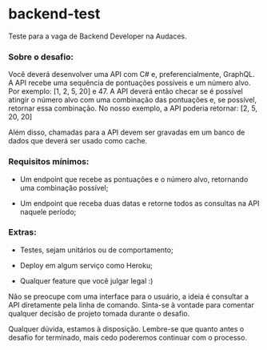 # backend-test
Teste para a vaga de Backend Developer na Audaces.

### Sobre o desafio:
Você deverá desenvolver uma API com C# e, preferencialmente, GraphQL. 
A API recebe uma sequência de pontuações possíveis e um número alvo.
Por exemplo: [1, 2, 5, 20] e 47.
A API deverá então checar se é possível atingir o número alvo com uma combinação das pontuações e, se possível, retornar essa combinação.
No nosso exemplo, a API poderia retornar: [2, 5, 20, 20]

Além disso, chamadas para a API devem ser gravadas em um banco de dados que deverá ser usado como cache. 

### Requisitos mínimos: 

* Um endpoint que recebe as pontuações e o número alvo, retornando uma combinação possível;

* Um endpoint que receba duas datas e retorne todos as consultas na API naquele período;
 

### Extras: 

* Testes, sejam unitários ou de comportamento; 

* Deploy em algum serviço como Heroku; 

* Qualquer feature que você julgar legal :) 

 

Não se preocupe com uma interface para o usuário, a ideia é consultar a API diretamente pela linha de comando. Sinta-se à vontade para comentar qualquer decisão de projeto tomada durante o desafio. 

Qualquer dúvida, estamos à disposição. Lembre-se que quanto antes o desafio for terminado, mais cedo poderemos continuar com o processo. 
